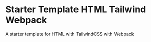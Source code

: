 # Starter Template HTML Tailwind Webpack
 A starter template for HTML with TailwindCSS with Webpack
